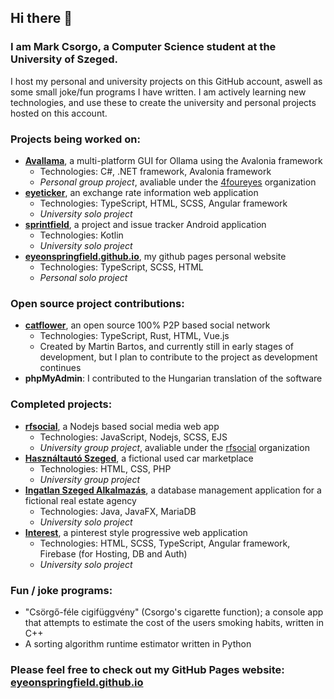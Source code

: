 ## Hi there 👋
### I am Mark Csorgo, a Computer Science student at the University of Szeged.

I host my personal and university projects on this GitHub account, aswell as some small joke/fun programs I have written. I am actively learning new technologies, and use these to create the university and personal projects hosted on this account.



### Projects being worked on:
- **[Avallama](https://github.com/4foureyes/avallama)**, a multi-platform GUI for Ollama using the Avalonia framework
  - Technologies: C#, .NET framework, Avalonia framework
  - *Personal group project*, avaliable under the [4foureyes](https://github.com/4foureyes) organization
- **[eyeticker](https://github.com/eyeonspringfield/eyeticker)**, an exchange rate information web application
  - Technologies: TypeScript, HTML, SCSS, Angular framework
  - *University solo project*
- **[sprintfield](https://github.com/eyeonspringfield/sprintfield)**, a project and issue tracker Android application
  - Technologies: Kotlin
  - *University solo project* 
- **[eyeonspringfield.github.io](https://github.com/eyeonspringfield/eyeonspringfield.github.io)**, my github pages personal website
  - Technologies: TypeScript, SCSS, HTML
  - *Personal solo project*
 
### Open source project contributions:
- **[catflower](https://github.com/bmartin042503/catflower)**, an open source 100% P2P based social network
  - Technologies: TypeScript, Rust, HTML, Vue.js
  - Created by Martin Bartos, and currently still in early stages of development, but I plan to contribute to the project as development continues
 - **phpMyAdmin**: I contributed to the Hungarian translation of the software

### Completed projects:
- **[rfsocial](https://github.com/rfsocial/rfsocial)**, a Nodejs based social media web app
  - Technologies: JavaScript, Nodejs, SCSS, EJS
  - *University group project*, avaliable under the [rfsocial](https://github.com/rfsocial) organization
- **[Használtautó Szeged](https://github.com/eyeonspringfield/webtervprojekt2024)**, a fictional used car marketplace
  - Technologies: HTML, CSS, PHP
  - *University group project*
- **[Ingatlan Szeged Alkalmazás](https://github.com/eyeonspringfield/databasesproject)**, a database management application for a fictional real estate agency
  - Technologies: Java, JavaFX, MariaDB
  - *University solo project*
- **[Interest](https://github.com/eyeonspringfield/Interest_PWA)**, a pinterest style progressive web application
  - Technologies: HTML, SCSS, TypeScript, Angular framework, Firebase (for Hosting, DB and Auth)
  - *University solo project*

### Fun / joke programs:
- "Csörgő-féle cigifüggvény" (Csorgo's cigarette function); a console app that attempts to estimate the cost of the users smoking habits, written in C++
- A sorting algorithm runtime estimator written in Python

### Please feel free to check out my GitHub Pages website: [eyeonspringfield.github.io](https://eyeonspringfield.github.io/)
